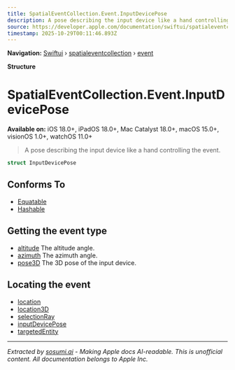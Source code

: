 ```yaml
---
title: SpatialEventCollection.Event.InputDevicePose
description: A pose describing the input device like a hand controlling the event.
source: https://developer.apple.com/documentation/swiftui/spatialeventcollection/event/inputdevicepose-swift.struct
timestamp: 2025-10-29T00:11:46.893Z
---
```


**Navigation:** [Swiftui](/documentation/swiftui) › [spatialeventcollection](/documentation/swiftui/spatialeventcollection) › [event](/documentation/swiftui/spatialeventcollection/event)

**Structure**

# SpatialEventCollection.Event.InputDevicePose

**Available on:** iOS 18.0+, iPadOS 18.0+, Mac Catalyst 18.0+, macOS 15.0+, visionOS 1.0+, watchOS 11.0+

> A pose describing the input device like a hand controlling the event.

```swift
struct InputDevicePose
```

## Conforms To

- [Equatable](/documentation/Swift/Equatable)
- [Hashable](/documentation/Swift/Hashable)

## Getting the event type

- [altitude](/documentation/swiftui/spatialeventcollection/event/inputdevicepose-swift.struct/altitude) The altitude angle.
- [azimuth](/documentation/swiftui/spatialeventcollection/event/inputdevicepose-swift.struct/azimuth) The azimuth angle.
- [pose3D](/documentation/swiftui/spatialeventcollection/event/inputdevicepose-swift.struct/pose3d) The 3D pose of the input device.

## Locating the event

- [location](/documentation/swiftui/spatialeventcollection/event/location)
- [location3D](/documentation/swiftui/spatialeventcollection/event/location3d)
- [selectionRay](/documentation/swiftui/spatialeventcollection/event/selectionray)
- [inputDevicePose](/documentation/swiftui/spatialeventcollection/event/inputdevicepose-swift.property)
- [targetedEntity](/documentation/swiftui/spatialeventcollection/event/targetedentity)

---

*Extracted by [sosumi.ai](https://sosumi.ai) - Making Apple docs AI-readable.*
*This is unofficial content. All documentation belongs to Apple Inc.*

